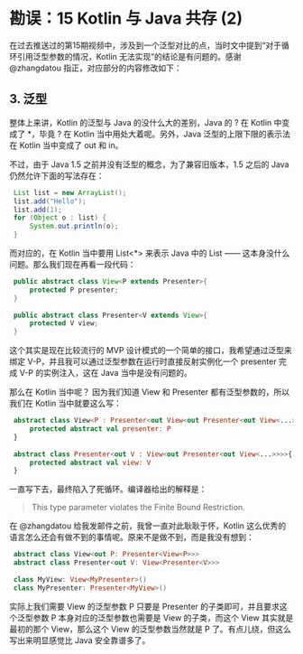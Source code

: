 # 勘误：15 Kotlin 与 Java 共存 (2) 

在过去推送过的第15期视频中，涉及到一个泛型对比的点，当时文中提到“对于循环引用泛型参数的情况，Kotlin 无法实现”的结论是有问题的。感谢 @zhangdatou 指正，对应部分的内容修改如下：

## 3. 泛型

整体上来讲，Kotlin 的泛型与 Java 的没什么大的差别，Java 的 ? 在 Kotlin 中变成了 *，毕竟 ? 在 Kotlin 当中用处大着呢。另外，Java 泛型的上限下限的表示法在 Kotlin 当中变成了 out 和 in。

不过，由于 Java 1.5 之前并没有泛型的概念，为了兼容旧版本，1.5 之后的 Java 仍然允许下面的写法存在：

```java
 List list = new ArrayList(); 
 list.add("Hello"); 
 list.add(1); 
 for (Object o : list) { 
     System.out.println(o); 
 } 
```
而对应的，在 Kotlin 当中要用 List<*> 来表示 Java 中的 List —— 这本身没什么问题。那么我们现在再看一段代码：

```java
 public abstract class View<P extends Presenter>{ 
     protected P presenter; 
 } 
 	 	 	
 public abstract class Presenter<V extends View>{ 
     protected V view; 
 } 
```
这个其实是现在比较流行的 MVP 设计模式的一个简单的接口，我希望通过泛型来绑定 V-P，并且我可以通过泛型参数在运行时直接反射实例化一个 presenter 完成 V-P 的实例注入，这在 Java 当中是没有问题的。

那么在 Kotlin 当中呢？ 因为我们知道 View 和 Presenter 都有泛型参数的，所以我们在 Kotlin 当中就要这么写：

```kotlin
 abstract class View<P : Presenter<out View<out Presenter<out View<...>>{ 
     protected abstract val presenter: P 
 } 
 	 	 	
 abstract class Presenter<out V : View<out Presenter<out View<...>>>>{ 
     protected abstract val view: V 
 } 
```
一直写下去，最终陷入了死循环。编译器给出的解释是：

>This type parameter violates the Finite Bound Restriction.

在 @zhangdatou 给我发邮件之前，我曾一直对此耿耿于怀，Kotlin 这么优秀的语言怎么还会有做不到的事情呢。原来不是做不到，而是我没有想到：

```kotlin
 abstract class View<out P: Presenter<View<P>>> 
 abstract class Presenter<out V: View<Presenter<V>>> 
 	 	 	
 class MyView: View<MyPresenter>() 
 class MyPresenter: Presenter<MyView>() 
```
实际上我们需要 View 的泛型参数 P 只要是 Presenter 的子类即可，并且要求这个泛型参数 P 本身对应的泛型参数也需要是 View 的子类，而这个 View 其实就是最初的那个 View，那么这个 View 的泛型参数当然就是 P 了。有点儿绕，但这么写出来明显感觉比 Java 安全靠谱多了。

